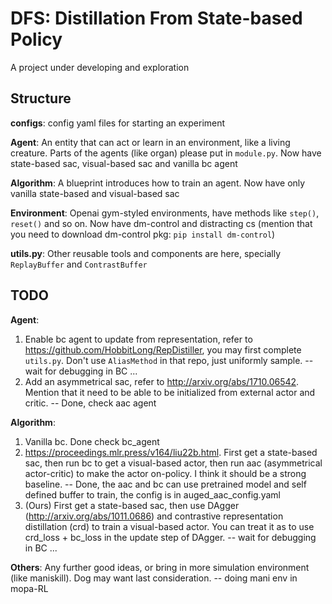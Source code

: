 # DFS: Distillation From State-based Policy

A project under developing and exploration

## Structure

**configs**: config yaml files for starting an experiment

**Agent**: An entity that can act or learn in an environment, like a living 
creature. Parts of the agents (like organ) please put in `module.py`. Now have state-based sac, visual-based sac and vanilla bc agent

**Algorithm**: A blueprint introduces how to train an agent. Now have only vanilla state-based and visual-based sac

**Environment**: Openai gym-styled environments, have methods like `step()`, `reset()` and so on. Now have dm-control and distracting cs (mention that you need to download dm-control pkg: `pip install dm-control`)

**utils.py**: Other reusable tools and components are here, specially `ReplayBuffer` and `ContrastBuffer`

## TODO

**Agent**: 
1. Enable bc agent to update from representation, refer to https://github.com/HobbitLong/RepDistiller, you may first complete `utils.py`. Don't use `AliasMethod` in that repo, just uniformly sample. -- wait for debugging in BC ...
2. Add an asymmetrical sac, refer to http://arxiv.org/abs/1710.06542. Mention that it need to be able to be initialized from external actor and critic. -- Done, check aac agent

**Algorithm**:
1. Vanilla bc. Done check bc_agent
2. https://proceedings.mlr.press/v164/liu22b.html. First get a state-based sac, then run bc to get a visual-based actor, then run aac (asymmetrical actor-critic) to make the actor on-policy. I think it should be a strong baseline. -- Done, the aac and bc can use pretrained model and self defined buffer to train, the config is in auged_aac_config.yaml
3. (Ours) First get a state-based sac, then use DAgger (http://arxiv.org/abs/1011.0686) and contrastive representation distillation (crd) to train a visual-based actor. You can treat it as to use crd_loss + bc_loss in the update step of DAgger. -- wait for debugging in BC ...

**Others**:
Any further good ideas, or bring in more simulation environment (like maniskill). Dog may want last consideration.  -- doing mani env in mopa-RL